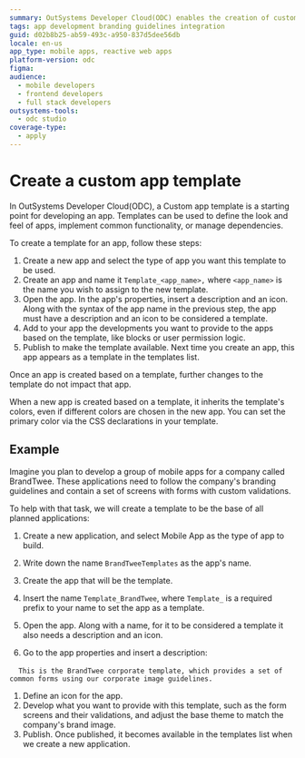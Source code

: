 ```yaml
---
summary: OutSystems Developer Cloud(ODC) enables the creation of custom app templates to streamline app development with predefined functionalities and aesthetics.
tags: app development branding guidelines integration
guid: d02b8b25-ab59-493c-a950-837d5dee56db
locale: en-us
app_type: mobile apps, reactive web apps
platform-version: odc
figma:
audience:
  - mobile developers
  - frontend developers
  - full stack developers
outsystems-tools:
  - odc studio
coverage-type:
  - apply
---
```


# Create a custom app template

In OutSystems Developer Cloud(ODC), a Custom app template is a starting point for developing an app. Templates can be used to define the look and feel of apps, implement common functionality, or manage dependencies.

To create a template for an app, follow these steps:

1. Create a new app and select the type of app you want this template to be used.
1. Create an app and name it `Template_<app_name>,` where `<app_name>` is the name you wish to assign to the new template.
1. Open the app. In the app's properties, insert a description and an icon. Along with the syntax of the app name in the previous step, the app must have a description and an icon to be considered a template.
1. Add to your app the developments you want to provide to the apps based on the template, like blocks or user permission logic.
1. Publish to make the template available. Next time you create an app, this app appears as a template in the templates list.

Once an app is created based on a template, further changes to the template do not impact that app.

When a new app is created based on a template, it inherits the template's colors, even if different colors are chosen in the new app. You can set the primary color via the  CSS declarations in your template.

## Example

Imagine you plan to develop a group of mobile apps for a company called BrandTwee. These applications need to follow the company's branding guidelines and contain a set of screens with forms with custom validations.

To help with that task, we will create a template to be the base of all planned applications:

1. Create a new application, and select Mobile App as the type of app to build.

1. Write down the name `BrandTweeTemplates` as the app's name.

1. Create the app that will be the template.

1. Insert the name `Template_BrandTwee`, where `Template_` is a required prefix to your name to set the app as a template.

1. Open the app. Along with a name, for it to be considered a template it also needs a description and an icon.

1. Go to the app properties and insert a description:

    `This is the BrandTwee corporate template, which provides a set of common forms using our corporate image guidelines.`

1. Define an icon for the app.
1. Develop what you want to provide with this template, such as the form screens and their validations, and adjust the base theme to match the company's brand image.
1. Publish. Once published, it becomes available in the templates list when we create a new application.
